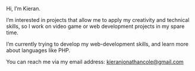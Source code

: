 Hi, I’m Kieran.

I’m interested in projects that allow me to apply my creativity and technical skills, so I work on video game or web development projects in my spare time.

I’m currently trying to develop my web-development skills, and learn more about languages like PHP.

You can reach me via my email address: kieranjonathancole@gmail.com
